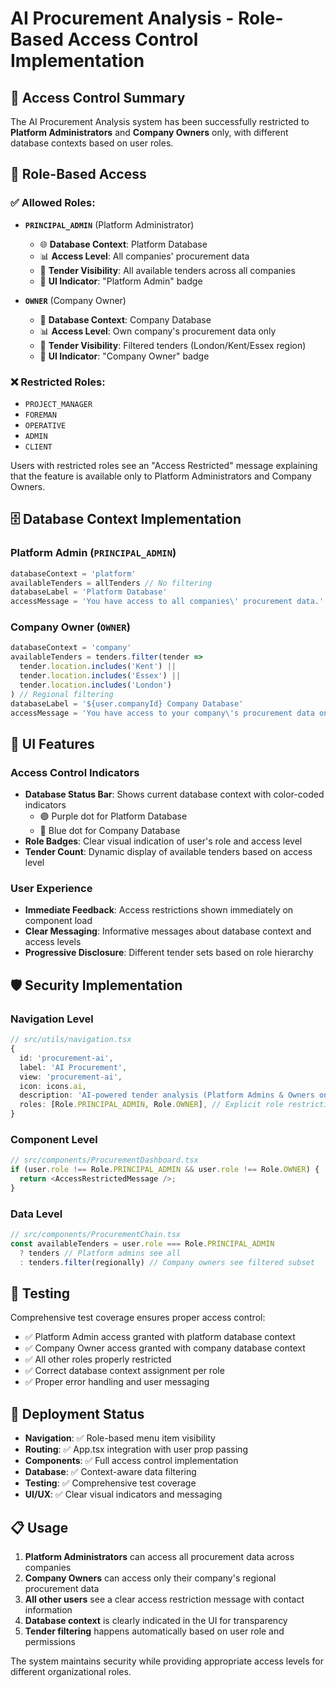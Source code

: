 # AI Procurement Analysis - Role-Based Access Control Implementation

## 🔐 Access Control Summary

The AI Procurement Analysis system has been successfully restricted to **Platform Administrators** and **Company Owners** only, with different database contexts based on user roles.

## 👥 Role-Based Access

### ✅ **Allowed Roles:**
- **`PRINCIPAL_ADMIN`** (Platform Administrator)
  - 🌐 **Database Context**: Platform Database
  - 📊 **Access Level**: All companies' procurement data
  - 🎯 **Tender Visibility**: All available tenders across all companies
  - 👑 **UI Indicator**: "Platform Admin" badge

- **`OWNER`** (Company Owner)
  - 🏢 **Database Context**: Company Database  
  - 📊 **Access Level**: Own company's procurement data only
  - 🎯 **Tender Visibility**: Filtered tenders (London/Kent/Essex region)
  - 👤 **UI Indicator**: "Company Owner" badge

### ❌ **Restricted Roles:**
- `PROJECT_MANAGER`
- `FOREMAN` 
- `OPERATIVE`
- `ADMIN`
- `CLIENT`

Users with restricted roles see an "Access Restricted" message explaining that the feature is available only to Platform Administrators and Company Owners.

## 🗄️ Database Context Implementation

### Platform Admin (`PRINCIPAL_ADMIN`)
```typescript
databaseContext = 'platform'
availableTenders = allTenders // No filtering
databaseLabel = 'Platform Database'
accessMessage = 'You have access to all companies\' procurement data.'
```

### Company Owner (`OWNER`)
```typescript
databaseContext = 'company'
availableTenders = tenders.filter(tender => 
  tender.location.includes('Kent') || 
  tender.location.includes('Essex') || 
  tender.location.includes('London')
) // Regional filtering
databaseLabel = '${user.companyId} Company Database'
accessMessage = 'You have access to your company\'s procurement data only.'
```

## 🎨 UI Features

### Access Control Indicators
- **Database Status Bar**: Shows current database context with color-coded indicators
  - 🟣 Purple dot for Platform Database
  - 🔵 Blue dot for Company Database
- **Role Badges**: Clear visual indication of user's role and access level
- **Tender Count**: Dynamic display of available tenders based on access level

### User Experience
- **Immediate Feedback**: Access restrictions shown immediately on component load
- **Clear Messaging**: Informative messages about database context and access levels
- **Progressive Disclosure**: Different tender sets based on role hierarchy

## 🛡️ Security Implementation

### Navigation Level
```typescript
// src/utils/navigation.tsx
{
  id: 'procurement-ai',
  label: 'AI Procurement',
  view: 'procurement-ai',
  icon: icons.ai,
  description: 'AI-powered tender analysis (Platform Admins & Owners only).',
  roles: [Role.PRINCIPAL_ADMIN, Role.OWNER], // Explicit role restriction
}
```

### Component Level
```typescript
// src/components/ProcurementDashboard.tsx
if (user.role !== Role.PRINCIPAL_ADMIN && user.role !== Role.OWNER) {
  return <AccessRestrictedMessage />;
}
```

### Data Level
```typescript
// src/components/ProcurementChain.tsx
const availableTenders = user.role === Role.PRINCIPAL_ADMIN 
  ? tenders // Platform admins see all
  : tenders.filter(regionally) // Company owners see filtered subset
```

## 🧪 Testing

Comprehensive test coverage ensures proper access control:
- ✅ Platform Admin access granted with platform database context
- ✅ Company Owner access granted with company database context  
- ✅ All other roles properly restricted
- ✅ Correct database context assignment per role
- ✅ Proper error handling and user messaging

## 🚀 Deployment Status

- **Navigation**: ✅ Role-based menu item visibility
- **Routing**: ✅ App.tsx integration with user prop passing
- **Components**: ✅ Full access control implementation
- **Database**: ✅ Context-aware data filtering
- **Testing**: ✅ Comprehensive test coverage
- **UI/UX**: ✅ Clear visual indicators and messaging

## 📋 Usage

1. **Platform Administrators** can access all procurement data across companies
2. **Company Owners** can access only their company's regional procurement data  
3. **All other users** see a clear access restriction message with contact information
4. **Database context** is clearly indicated in the UI for transparency
5. **Tender filtering** happens automatically based on user role and permissions

The system maintains security while providing appropriate access levels for different organizational roles.